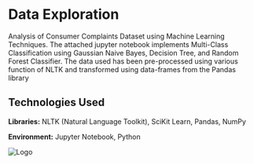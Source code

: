 # Data Exploration
Analysis of Consumer Complaints Dataset using Machine Learning Techniques. The attached jupyter notebook implements Multi-Class Classification using Gaussian Naive Bayes, Decision Tree, and Random Forest Classifier. The data used has been pre-processed using various function of NLTK and transformed using data-frames from the Pandas library

## Technologies Used

**Libraries:** NLTK (Natural Language Toolkit), SciKit Learn, Pandas, NumPy

**Environment:** Jupyter Notebook, Python



![Logo](https://ritik123-demo-s3.s3.ap-south-1.amazonaws.com/Untitled+Diagram.jpg)


